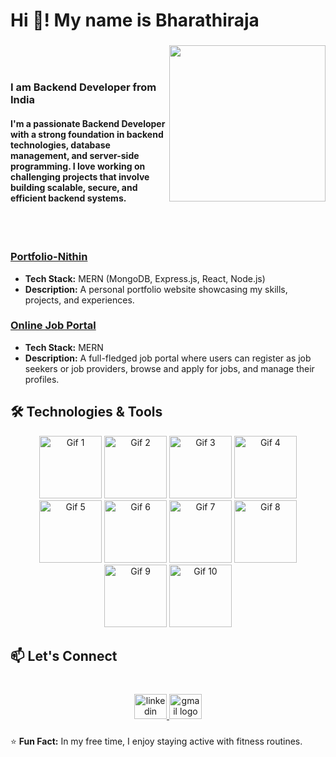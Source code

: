 <h1 align="left">Hi 👋! My name is Bharathiraja </h1>

###

<img align="right" height="250" src="https://images.squarespace-cdn.com/content/v1/5769fc401b631bab1addb2ab/1541580611624-TE64QGKRJG8SWAIUS7NS/coding-freak.gif"  />

###
<br><br>
<h3>I am Backend Developer from India</h3>

<h4 align="left">I'm a passionate <strong>Backend Developer</strong> with a strong foundation in backend technologies, database management, and server-side programming. I love working on challenging projects that involve building scalable, secure, and efficient backend systems.</h4><br><br>

### [Portfolio-Nithin](https://github.com/username/portfolio-nithin)
- **Tech Stack:** MERN (MongoDB, Express.js, React, Node.js)
- **Description:** A personal portfolio website showcasing my skills, projects, and experiences.

### [Online Job Portal](https://github.com/username/online-job-portal)
- **Tech Stack:** MERN
- **Description:** A full-fledged job portal where users can register as job seekers or job providers, browse and apply for jobs, and manage their profiles.

## 🛠️ Technologies & Tools
<p align="center">
  <img src="https://th.bing.com/th/id/OIP.rWUYyhwrIHEXV103lu_xBgAAAA?w=196&h=180&c=7&r=0&o=5&dpr=1.3&pid=1.7" height="100" alt="Gif 1"/>
  <img src="https://onepatch.com/wp-content/uploads/2022/03/CSS_CIRCLE.gif" height="100" alt="Gif 2"/>
  <img src="https://www.bing.com/th/id/OGC.53a38fe5b70dde399edd868768e71301?pid=1.7&rurl=https%3a%2f%2fmern-quiz-app-by-sudhirpchavhan.vercel.app%2fjavascript.gif&ehk=TW0Gri0xusBCGa29R3LjEtwtk8U0wKPhDkONqEdXIto%3d" height="100" alt="Gif 3"/>
  <img src="https://www.bing.com/th/id/OGC.1fa77ac468720bc4bcd40f68558d4735?pid=1.7&rurl=https%3a%2f%2fraw.githubusercontent.com%2fyoavain%2fcreate-windowless-app%2fmaster%2fresources%2fdocs%2flogo.gif&ehk=gUaDv%2bqAvypjgCYbJc%2f8LlTWlzfIawGugMs%2fNqBFSUA%3d" height="100" alt="Gif 4"/>
  <img src="https://th.bing.com/th/id/OIP.lt9WI3J34Khu2UxzAe_QnQHaER?w=286&h=180&c=7&r=0&o=5&dpr=1.3&pid=1.7" height="100" alt="Gif 5"/>
  <img src="https://www.mongodb.com/community/forums/uploads/default/original/3X/1/d/1dfcf88a3e00f140834f58cc83f8164ea5913e8b.gif" height="100" alt="Gif 6"/>
  <img src="https://www.bing.com/th/id/OGC.219ae70c5ddcb7003c023ce1b4eaa10b?pid=1.7&rurl=https%3a%2f%2fwso2.cachefly.net%2fwso2%2fsites%2fall%2f2021-theme%2fapim-2021%2fapim4-animations%2fapim-page-animation-get-business-insights-and-intelligence-through-APIs.gif&ehk=iawbjn7XGVTaQ9jG5smfVFzUy%2fxcP0WER4y1dhV%2fcso%3d" height="100" alt="Gif 7"/>
  <img src="https://www.bing.com/th/id/OGC.17778178ad0fff4fd21fd4d0c3f86ac5?pid=1.7&rurl=https%3a%2f%2fmedia1.giphy.com%2fmedia%2fcDZJ17fbzWVle68VCB%2fgiphy.gif&ehk=Rt2xcu73UHCovJF8ieLbxZTtmMhWpdFVeRyppcUgDtk%3d" height="100" alt="Gif 8"/>
  <img src="https://www.bing.com/th/id/OGC.a73b6522477b65ccb60fc0193f04a288?pid=1.7&rurl=https%3a%2f%2fcdn.hashnode.com%2fres%2fhashnode%2fimage%2fupload%2fv1624302220832%2f7RrBPiAr9.gif%3fw%3d1600%26h%3d840%26fit%3dcrop%26crop%3dentropy%26auto%3dformat%2ccompress%26gif-q%3d60%26format%3dwebm&ehk=rNVUT52Y2Je1vrBPI3yShAoBsOdCuuxtmWb7d1Lde2A%3d" height="100" alt="Gif 9"/>
  <img src="https://www.bing.com/th/id/OGC.f05709777ad5cd5d08319076ec56b509?pid=1.7&rurl=https%3a%2f%2fmedia3.giphy.com%2fmedia%2fvISmwpBJUNYzukTnVx%2fgiphy.gif&ehk=6kLQZ%2fKCVEwa35%2bive3amp%2blJnuCgFn64hJFkdK35OA%3d" height="100" alt="Gif 10"/>
</p>

## 📫 Let's Connect
###

<br clear="both">

<div align="center">
  <a href="https://www.linkedin.com/in/bharathiraj7890" target="_blank">
    <img src="https://raw.githubusercontent.com/maurodesouza/profile-readme-generator/master/src/assets/icons/social/linkedin/default.svg" width="52" height="40" alt="linkedin logo"  />
  </a>
  <a href="bharathiraj7890@gmail.com" target="_blank">
    <img src="https://raw.githubusercontent.com/maurodesouza/profile-readme-generator/master/src/assets/icons/social/gmail/default.svg" width="52" height="40" alt="gmail logo"  />
  </a>
</div>

###
⭐️ **Fun Fact:** In my free time, I enjoy staying active with fitness routines.

